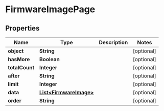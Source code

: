 
# FirmwareImagePage

## Properties
Name | Type | Description | Notes
------------ | ------------- | ------------- | -------------
**object** | **String** |  |  [optional]
**hasMore** | **Boolean** |  |  [optional]
**totalCount** | **Integer** |  |  [optional]
**after** | **String** |  |  [optional]
**limit** | **Integer** |  |  [optional]
**data** | [**List&lt;FirmwareImage&gt;**](FirmwareImage.md) |  |  [optional]
**order** | **String** |  |  [optional]



